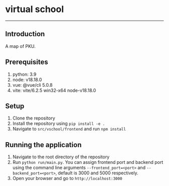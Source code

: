 # virtual school
---

## Introduction
A map of PKU.

## Prerequisites
1. python: 3.9
2. node: v18.18.0
3. vue: @vue/cli 5.0.8
4. vite: vite/6.2.5 win32-x64 node-v18.18.0

## Setup
1. Clone the repository
2. Install the repository using `pip install -e .`
3. Navigate to `src/vschool/frontend` and run `npm install`

## Running the application
1. Navigate to the root directory of the repository
2. Run `python run/main.py`. You can assign frontend port and backend port using the command line arguments `--frontend_port=<port>` and `--backend_port=<port>`, default is 3000 and 5000 respectively.
3. Open your browser and go to `http://localhost:3000`


